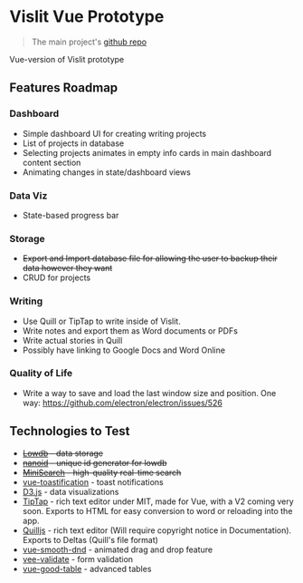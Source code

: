 # Vislit Vue Prototype

> The main project's [github repo](https://github.com/ste163/vislit)

Vue-version of Vislit prototype

## Features Roadmap

### Dashboard

- Simple dashboard UI for creating writing projects
- List of projects in database
- Selecting projects animates in empty info cards in main dashboard content section
- Animating changes in state/dashboard views

### Data Viz

- State-based progress bar

### Storage

- ~~Export and Import database file for allowing the user to backup their data however they want~~
- CRUD for projects

### Writing

- Use Quill or TipTap to write inside of Vislit.
- Write notes and export them as Word documents or PDFs
- Write actual stories in Quill
- Possibly have linking to Google Docs and Word Online

### Quality of Life

- Write a way to save and load the last window size and position. One way: https://github.com/electron/electron/issues/526

## Technologies to Test

- ~~[Lowdb](https://github.com/typicode/lowdb) - data storage~~
- ~~[nanoid](https://github.com/ai/nanoid/) - unique id generator for lowdb~~
- ~~[MiniSearch](https://github.com/lucaong/minisearch) - high-quality real-time search~~
- [vue-toastification](https://github.com/Maronato/vue-toastification) - toast notifications
- [D3.js](https://d3js.org/) - data visualizations
- [TipTap](https://github.com/ueberdosis/tiptap) - rich text editor under MIT, made for Vue, with a V2 coming very soon. Exports to HTML for easy conversion to word or reloading into the app.
- [Quilljs](https://quilljs.com/) - rich text editor (Will require copyright notice in Documentation). Exports to Deltas (Quill's file format)
- [vue-smooth-dnd](https://github.com/kutlugsahin/vue-smooth-dnd) - animated drag and drop feature
- [vee-validate](https://github.com/logaretm/vee-validate) - form validation
- [vue-good-table](https://github.com/xaksis/vue-good-table) - advanced tables
